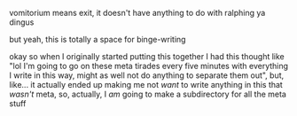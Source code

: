 vomitorium means exit, it doesn't have anything to do with ralphing ya dingus

but yeah, this is totally a space for binge-writing

okay so when I originally started putting this together I had this thought like "lol I'm going to go on these meta tirades every five minutes with everything I write in this way, might as well not do anything to separate them out", but, like... it actually ended up making me not *want* to write anything in this that *wasn't* meta, so, actually, I *am* going to make a subdirectory for all the meta stuff